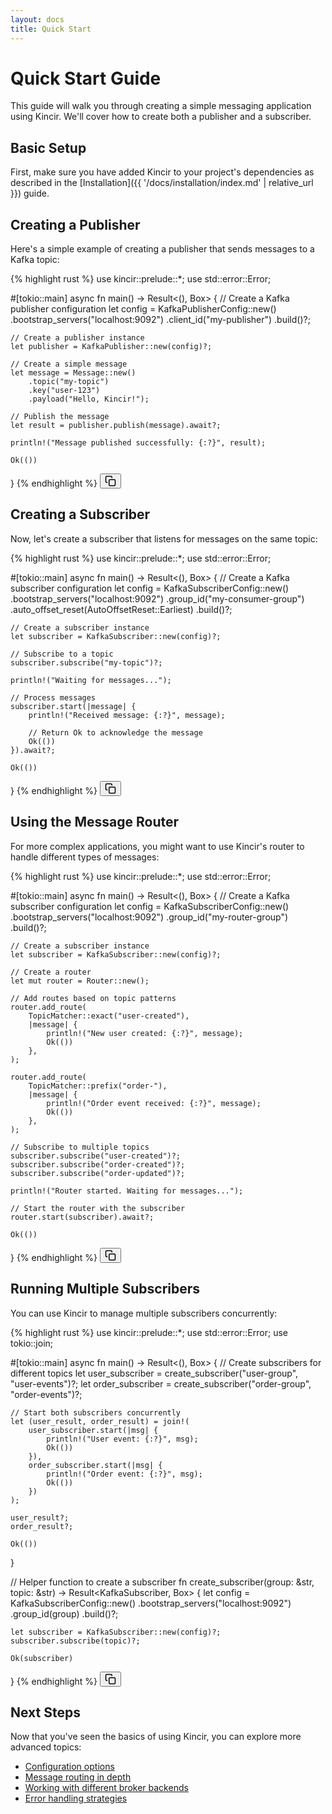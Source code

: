 ```yaml
---
layout: docs
title: Quick Start
---
```


# Quick Start Guide

This guide will walk you through creating a simple messaging application using Kincir. We'll cover how to create both a publisher and a subscriber.

## Basic Setup

First, make sure you have added Kincir to your project's dependencies as described in the [Installation]({{ '/docs/installation/index.md' | relative_url }}) guide.

## Creating a Publisher

Here's a simple example of creating a publisher that sends messages to a Kafka topic:

<div class="highlight-wrapper" style="position: relative;" data-language="rust">
{% highlight rust %}
use kincir::prelude::*;
use std::error::Error;

#[tokio::main]
async fn main() -> Result<(), Box<dyn Error>> {
    // Create a Kafka publisher configuration
    let config = KafkaPublisherConfig::new()
        .bootstrap_servers("localhost:9092")
        .client_id("my-publisher")
        .build()?;
    
    // Create a publisher instance
    let publisher = KafkaPublisher::new(config)?;
    
    // Create a simple message
    let message = Message::new()
        .topic("my-topic")
        .key("user-123")
        .payload("Hello, Kincir!");
    
    // Publish the message
    let result = publisher.publish(message).await?;
    
    println!("Message published successfully: {:?}", result);
    
    Ok(())
}
{% endhighlight %}
<button class="copy-button manual-copy-btn" onclick="copyCode(this)" aria-label="Copy code to clipboard">
  <svg xmlns="http://www.w3.org/2000/svg" viewBox="0 0 24 24" width="18" height="18" fill="none" stroke="currentColor" stroke-width="2" stroke-linecap="round" stroke-linejoin="round"><rect x="9" y="9" width="13" height="13" rx="2" ry="2"></rect><path d="M5 15H4a2 2 0 0 1-2-2V4a2 2 0 0 1 2-2h9a2 2 0 0 1 2 2v1"></path></svg>
</button>
</div>

## Creating a Subscriber

Now, let's create a subscriber that listens for messages on the same topic:

<div class="highlight-wrapper" style="position: relative;" data-language="rust">
{% highlight rust %}
use kincir::prelude::*;
use std::error::Error;

#[tokio::main]
async fn main() -> Result<(), Box<dyn Error>> {
    // Create a Kafka subscriber configuration
    let config = KafkaSubscriberConfig::new()
        .bootstrap_servers("localhost:9092")
        .group_id("my-consumer-group")
        .auto_offset_reset(AutoOffsetReset::Earliest)
        .build()?;
    
    // Create a subscriber instance
    let subscriber = KafkaSubscriber::new(config)?;
    
    // Subscribe to a topic
    subscriber.subscribe("my-topic")?;
    
    println!("Waiting for messages...");
    
    // Process messages
    subscriber.start(|message| {
        println!("Received message: {:?}", message);
        
        // Return Ok to acknowledge the message
        Ok(())
    }).await?;
    
    Ok(())
}
{% endhighlight %}
<button class="copy-button manual-copy-btn" onclick="copyCode(this)" aria-label="Copy code to clipboard">
  <svg xmlns="http://www.w3.org/2000/svg" viewBox="0 0 24 24" width="18" height="18" fill="none" stroke="currentColor" stroke-width="2" stroke-linecap="round" stroke-linejoin="round"><rect x="9" y="9" width="13" height="13" rx="2" ry="2"></rect><path d="M5 15H4a2 2 0 0 1-2-2V4a2 2 0 0 1 2-2h9a2 2 0 0 1 2 2v1"></path></svg>
</button>
</div>

## Using the Message Router

For more complex applications, you might want to use Kincir's router to handle different types of messages:

<div class="highlight-wrapper" style="position: relative;" data-language="rust">
{% highlight rust %}
use kincir::prelude::*;
use std::error::Error;

#[tokio::main]
async fn main() -> Result<(), Box<dyn Error>> {
    // Create a Kafka subscriber configuration
    let config = KafkaSubscriberConfig::new()
        .bootstrap_servers("localhost:9092")
        .group_id("my-router-group")
        .build()?;
    
    // Create a subscriber instance
    let subscriber = KafkaSubscriber::new(config)?;
    
    // Create a router
    let mut router = Router::new();
    
    // Add routes based on topic patterns
    router.add_route(
        TopicMatcher::exact("user-created"),
        |message| {
            println!("New user created: {:?}", message);
            Ok(())
        },
    );
    
    router.add_route(
        TopicMatcher::prefix("order-"),
        |message| {
            println!("Order event received: {:?}", message);
            Ok(())
        },
    );
    
    // Subscribe to multiple topics
    subscriber.subscribe("user-created")?;
    subscriber.subscribe("order-created")?;
    subscriber.subscribe("order-updated")?;
    
    println!("Router started. Waiting for messages...");
    
    // Start the router with the subscriber
    router.start(subscriber).await?;
    
    Ok(())
}
{% endhighlight %}
<button class="copy-button manual-copy-btn" onclick="copyCode(this)" aria-label="Copy code to clipboard">
  <svg xmlns="http://www.w3.org/2000/svg" viewBox="0 0 24 24" width="18" height="18" fill="none" stroke="currentColor" stroke-width="2" stroke-linecap="round" stroke-linejoin="round"><rect x="9" y="9" width="13" height="13" rx="2" ry="2"></rect><path d="M5 15H4a2 2 0 0 1-2-2V4a2 2 0 0 1 2-2h9a2 2 0 0 1 2 2v1"></path></svg>
</button>
</div>

## Running Multiple Subscribers

You can use Kincir to manage multiple subscribers concurrently:

<div class="highlight-wrapper" style="position: relative;" data-language="rust">
{% highlight rust %}
use kincir::prelude::*;
use std::error::Error;
use tokio::join;

#[tokio::main]
async fn main() -> Result<(), Box<dyn Error>> {
    // Create subscribers for different topics
    let user_subscriber = create_subscriber("user-group", "user-events")?;
    let order_subscriber = create_subscriber("order-group", "order-events")?;
    
    // Start both subscribers concurrently
    let (user_result, order_result) = join!(
        user_subscriber.start(|msg| {
            println!("User event: {:?}", msg);
            Ok(())
        }),
        order_subscriber.start(|msg| {
            println!("Order event: {:?}", msg);
            Ok(())
        })
    );
    
    user_result?;
    order_result?;
    
    Ok(())
}

// Helper function to create a subscriber
fn create_subscriber(group: &str, topic: &str) -> Result<KafkaSubscriber, Box<dyn Error>> {
    let config = KafkaSubscriberConfig::new()
        .bootstrap_servers("localhost:9092")
        .group_id(group)
        .build()?;
    
    let subscriber = KafkaSubscriber::new(config)?;
    subscriber.subscribe(topic)?;
    
    Ok(subscriber)
}
{% endhighlight %}
<button class="copy-button manual-copy-btn" onclick="copyCode(this)" aria-label="Copy code to clipboard">
  <svg xmlns="http://www.w3.org/2000/svg" viewBox="0 0 24 24" width="18" height="18" fill="none" stroke="currentColor" stroke-width="2" stroke-linecap="round" stroke-linejoin="round"><rect x="9" y="9" width="13" height="13" rx="2" ry="2"></rect><path d="M5 15H4a2 2 0 0 1-2-2V4a2 2 0 0 1 2-2h9a2 2 0 0 1 2 2v1"></path></svg>
</button>
</div>

## Next Steps

Now that you've seen the basics of using Kincir, you can explore more advanced topics:

- [Configuration options](/docs/configuration/)
- [Message routing in depth](/docs/core-concepts/routing/)
- [Working with different broker backends](/docs/backends/)
- [Error handling strategies](/docs/core-concepts/error-handling/)